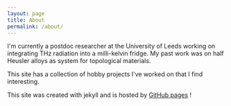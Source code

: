 ```yaml
---
layout: page
title: About
permalink: /about/
---
```


I'm currently a postdoc researcher at the University of Leeds working on integrating THz radiation into a milli-kelvin fridge. My past work was on half Heusler alloys as system for topological materials.

This site has a collection of hobby projects I've worked on that I find interesting.

This site was created with jekyll and is hosted by [GitHub pages](https://pages.github.com) !
